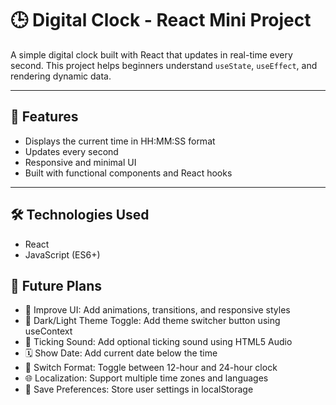 # 🕒 Digital Clock - React Mini Project

A simple digital clock built with React that updates in real-time every second. This project helps beginners understand `useState`, `useEffect`, and rendering dynamic data.

---

## 🚀 Features

- Displays the current time in HH:MM:SS format
- Updates every second
- Responsive and minimal UI
- Built with functional components and React hooks

---

## 🛠️ Technologies Used

- React
- JavaScript (ES6+)

## 🔮 Future Plans

- 🎨 Improve UI: Add animations, transitions, and responsive styles
- 🌙 Dark/Light Theme Toggle: Add theme switcher button using useContext
- 🔔 Ticking Sound: Add optional ticking sound using HTML5 Audio
- 🗓️ Show Date: Add current date below the time
- 🧮 Switch Format: Toggle between 12-hour and 24-hour clock
- 🌐 Localization: Support multiple time zones and languages
- 💾 Save Preferences: Store user settings in localStorage

